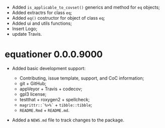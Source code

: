 * Added `is_applicable_to_covset()` generics and method for `eq`
  objects; 
* Added extractrs for class `eq`;
* Added `eq()` costructor for object of class `eq`;
* Added ui and utils functions;
* Insert Logo;
* update Travis.

# equationer 0.0.0.9000

* Added basic development support:
  - Contributing, issue template, support, and CoC information;
  - git + GitHub;
  - appVeyor + Travis + codecov;
  - gpl3 license;
  - testthat + roxygen2 + spellcheck;
  - `` magrittr::`%>%` `` + `tibble::tibble`;
  - `README.Rmd` + `README.md`.

* Added a `NEWS.md` file to track changes to the package.
